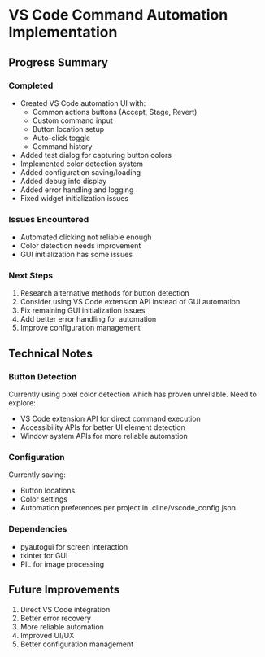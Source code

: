 # VS Code Command Automation Implementation

## Progress Summary

### Completed
- Created VS Code automation UI with:
  - Common actions buttons (Accept, Stage, Revert)
  - Custom command input
  - Button location setup
  - Auto-click toggle
  - Command history
- Added test dialog for capturing button colors
- Implemented color detection system
- Added configuration saving/loading
- Added debug info display
- Added error handling and logging
- Fixed widget initialization issues

### Issues Encountered
- Automated clicking not reliable enough
- Color detection needs improvement
- GUI initialization has some issues

### Next Steps
1. Research alternative methods for button detection
2. Consider using VS Code extension API instead of GUI automation
3. Fix remaining GUI initialization issues
4. Add better error handling for automation
5. Improve configuration management

## Technical Notes

### Button Detection
Currently using pixel color detection which has proven unreliable. Need to explore:
- VS Code extension API for direct command execution
- Accessibility APIs for better UI element detection
- Window system APIs for more reliable automation

### Configuration
Currently saving:
- Button locations
- Color settings
- Automation preferences
per project in .cline/vscode_config.json

### Dependencies
- pyautogui for screen interaction
- tkinter for GUI
- PIL for image processing

## Future Improvements
1. Direct VS Code integration
2. Better error recovery
3. More reliable automation
4. Improved UI/UX
5. Better configuration management

